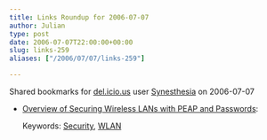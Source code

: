 ```yaml
---
title: Links Roundup for 2006-07-07
author: Julian
type: post
date: 2006-07-07T22:00:00+00:00
slug: links-259 
aliases: ["/2006/07/07/links-259"]

---
```

Shared bookmarks for [del.icio.us][1] user  [Synesthesia][2] on 2006-07-07

  * [Overview of Securing Wireless LANs with PEAP and Passwords][3]:
  
       
    Keywords: [Security][4], [WLAN][5]

 [1]: https://del.icio.us/
 [2]: https://del.icio.us/synesthesia
 [3]: https://www.microsoft.com/technet/security/topics/cryptographyetc/peap_0.mspx "https://www.microsoft.com/technet/security/topics/cryptographyetc/peap_0.mspx"
 [4]: https://del.icio.us/synesthesia/Security
 [5]: https://del.icio.us/synesthesia/WLAN